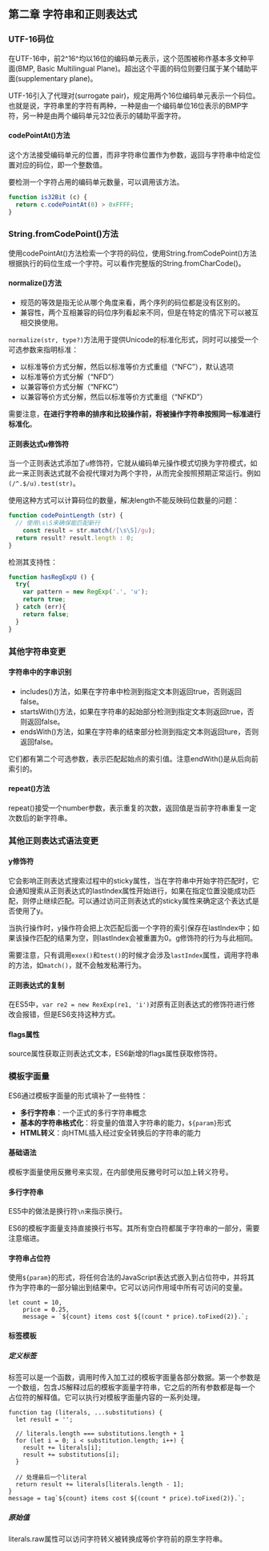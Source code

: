 ## 第二章 字符串和正则表达式

### UTF-16码位

在UTF-16中，前2^16^均以16位的编码单元表示，这个范围被称作基本多文种平面(BMP, Basic Multilingual Plane)。超出这个平面的码位则要归属于某个辅助平面(supplementary plane)。  

UTF-16引入了代理对(surrogate pair)，规定用两个16位编码单元表示一个码位。也就是说，字符串里的字符有两种，一种是由一个编码单位16位表示的BMP字符，另一种是由两个编码单元32位表示的辅助平面字符。  

#### codePointAt()方法

这个方法接受编码单元的位置，而非字符串位置作为参数，返回与字符串中给定位置对应的码位，即一个整数值。

要检测一个字符占用的编码单元数量，可以调用该方法。

```js
function is32Bit (c) {
  return c.codePointAt(0) > 0xFFFF;
}
```



### String.fromCodePoint()方法

使用codePointAt()方法检索一个字符的码位，使用String.fromCodePoint()方法根据执行的码位生成一个字符。可以看作完整版的String.fromCharCode()。

#### normalize()方法

- 规范的等效是指无论从哪个角度来看，两个序列的码位都是没有区别的。
- 兼容性，两个互相兼容的码位序列看起来不同，但是在特定的情况下可以被互相交换使用。

`normalize(str, type?)`方法用于提供Unicode的标准化形式，同时可以接受一个可选参数来指明标准：

- 以标准等价方式分解，然后以标准等价方式重组（“NFC”），默认选项
- 以标准等价方式分解（“NFD”）
- 以兼容等价方式分解（“NFKC”）
- 以兼容等价方式分解，然后以标准等价方式重组（“NFKD”）

需要注意，**在进行字符串的排序和比较操作前，将被操作字符串按照同一标准进行标准化**。

#### 正则表达式u修饰符

当一个正则表达式添加了`u`修饰符，它就从编码单元操作模式切换为字符模式，如此一来正则表达式就不会视代理对为两个字符，从而完全按照预期正常运行。例如`(/^.$/u).test(str)`。

使用这种方式可以计算码位的数量，解决length不能反映码位数量的问题：

```js
function codePointLength (str) {
  // 使用\s\S来确保能匹配新行
	const result = str.match(/[\s\S]/gu);
  return result? result.length : 0;
}
```

检测其支持性：

```js
function hasRegExpU () {
  try{
    var pattern = new RegExp('.', 'u');
    return true;
  } catch (err){
    return false;
  }
}
```



### 其他字符串变更

#### 字符串中的字串识别

- includes()方法，如果在字符串中检测到指定文本则返回true，否则返回false。
- startsWith()方法，如果在字符串的起始部分检测到指定文本则返回true，否则返回false。
- endsWith()方法，如果在字符串的结束部分检测到指定文本则返回ture，否则返回false。

它们都有第二个可选参数，表示匹配起始点的索引值。注意endWith()是从后向前索引的。

#### repeat()方法

repeat()接受一个number参数，表示重复的次数，返回值是当前字符串重复一定次数后的新字符串。



### 其他正则表达式语法变更

#### y修饰符

它会影响正则表达式搜索过程中的sticky属性，当在字符串中开始字符匹配时，它会通知搜索从正则表达式的lastIndex属性开始进行，如果在指定位置没能成功匹配，则停止继续匹配。可以通过访问正则表达式的sticky属性来确定这个表达式是否使用了y。

当执行操作时，y操作符会把上次匹配后面一个字符的索引保存在lastIndex中；如果该操作匹配的结果为空，则lastIndex会被重置为0。g修饰符的行为与此相同。 

需要注意，只有调用`exex()`和`test()`的时候才会涉及`lastIndex`属性，调用字符串的方法，如`match()`，就不会触发粘滞行为。

#### 正则表达式的复制

在ES5中，`var re2 = new RexExp(re1, 'i')`对原有正则表达式的修饰符进行修改会报错，但是ES6支持这种方式。

#### flags属性

source属性获取正则表达式文本，ES6新增的flags属性获取修饰符。



### 模板字面量

ES6通过模板字面量的形式填补了一些特性：

- **多行字符串**：一个正式的多行字符串概念
- **基本的字符串格式化**：将变量的值潜入字符串的能力，`${param}`形式
- **HTML转义**：向HTML插入经过安全转换后的字符串的能力

#### 基础语法

模板字面量使用反撇号来实现，在内部使用反撇号时可以加上转义符号。

#### 多行字符串

ES5中的做法是换行符`\n`来指示换行。

ES6的模板字面量支持直接换行书写。其所有空白符都属于字符串的一部分，需要注意缩进。

#### 字符串占位符

使用`${param}`的形式，将任何合法的JavaScript表达式嵌入到占位符中，并将其作为字符串的一部分输出到结果中。它可以访问作用域中所有可访问的变量。

```JS
let count = 10,
    price = 0.25,
    message = `${count} items cost ${(count * price).toFixed(2)}.`;
```

#### 标签模板

##### 定义标签

标签可以是一个函数，调用时传入加工过的模板字面量各部分数据。第一个参数是一个数组，包含JS解释过后的模板字面量字符串，它之后的所有参数都是每一个占位符的解释值。它可以执行对模板字面量内容的一系列处理。

```JS
function tag (literals, ...substitutions) {
  let result = '';
  
  // literals.length === substitutions.length + 1
  for (let i = 0; i < substitution.length; i++) {
    result += literals[i];
    result += substitutions[i];
  }
  
  // 处理最后一个literal
  return result += literals[literals.length - 1];
}
message = tag`${count} items cost ${(count * price).toFixed(2)}.`;
```

##### 原始值

literals.raw属性可以访问字符转义被转换成等价字符前的原生字符串。



